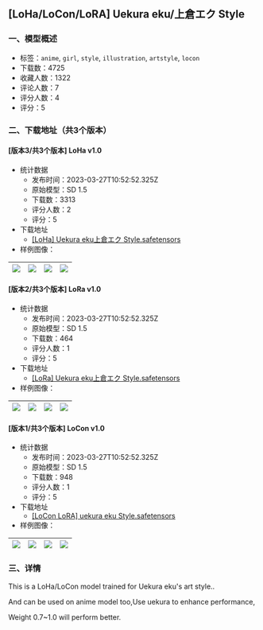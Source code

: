 ## [LoHa/LoCon/LoRA] Uekura eku/上倉エク Style
### 一、模型概述

- 标签：`anime`, `girl`, `style`, `illustration`, `artstyle`, `locon`
- 下载数：4725
- 收藏人数：1322
- 评论人数：7
- 评分人数：4
- 评分：5

### 二、下载地址（共3个版本）

#### [版本3/共3个版本] LoHa v1.0

- 统计数据
  - 发布时间：2023-03-27T10:52:52.325Z
  - 原始模型：SD 1.5
  - 下载数：3313
  - 评分人数：2
  - 评分：5
- 下载地址
  - [[LoHa] Uekura eku上倉エク Style.safetensors](https://civitai.com/api/download/models/29525)
- 样例图像：

| <img src="https://image.civitai.com/xG1nkqKTMzGDvpLrqFT7WA/cc1c7caf-c1ea-44d2-fbb0-b061102cb200/width=450/334008.jpeg" /> | <img src="https://image.civitai.com/xG1nkqKTMzGDvpLrqFT7WA/8969bf40-a493-417e-ca06-5507e5795400/width=450/334007.jpeg" /> | <img src="https://image.civitai.com/xG1nkqKTMzGDvpLrqFT7WA/a4f1e8c7-8621-410d-855c-a63cde95b100/width=450/334006.jpeg" /> | <img src="https://image.civitai.com/xG1nkqKTMzGDvpLrqFT7WA/bc8cfeb8-6fa6-4096-e403-d72adca48200/width=450/334005.jpeg" /> |
| ---- | ---- | ---- | ---- |

#### [版本2/共3个版本] LoRa v1.0

- 统计数据
  - 发布时间：2023-03-27T10:52:52.325Z
  - 原始模型：SD 1.5
  - 下载数：464
  - 评分人数：1
  - 评分：5
- 下载地址
  - [[LoRa] Uekura eku上倉エク Style.safetensors](https://civitai.com/api/download/models/30030)
- 样例图像：

| <img src="https://image.civitai.com/xG1nkqKTMzGDvpLrqFT7WA/c723bca9-196e-4e10-aa49-d58caf0cc700/width=450/340603.jpeg" /> | <img src="https://image.civitai.com/xG1nkqKTMzGDvpLrqFT7WA/5c1dae04-696d-4d61-7582-93e136e24600/width=450/340602.jpeg" /> | <img src="https://image.civitai.com/xG1nkqKTMzGDvpLrqFT7WA/7d98f0bf-4db2-49db-5e9c-9123ca7e9800/width=450/340601.jpeg" /> | <img src="https://image.civitai.com/xG1nkqKTMzGDvpLrqFT7WA/50a325ca-b53f-4f81-eb60-5c6406561b00/width=450/340600.jpeg" /> |
| ---- | ---- | ---- | ---- |

#### [版本1/共3个版本] LoCon v1.0

- 统计数据
  - 发布时间：2023-03-27T10:52:52.325Z
  - 原始模型：SD 1.5
  - 下载数：948
  - 评分人数：1
  - 评分：5
- 下载地址
  - [[LoCon LoRA] uekura eku Style.safetensors](https://civitai.com/api/download/models/20452)
- 样例图像：

| <img src="https://image.civitai.com/xG1nkqKTMzGDvpLrqFT7WA/915ff187-f87f-4468-0081-dd1f91683400/width=450/216602.jpeg" /> | <img src="https://image.civitai.com/xG1nkqKTMzGDvpLrqFT7WA/5a216fed-78aa-4050-8ffd-9c77f88a7a00/width=450/243465.jpeg" /> | <img src="https://image.civitai.com/xG1nkqKTMzGDvpLrqFT7WA/605499df-4a51-4750-68b7-e671f4820800/width=450/216615.jpeg" /> | <img src="https://image.civitai.com/xG1nkqKTMzGDvpLrqFT7WA/99595ce4-276d-4d28-63eb-ab9cd3d5b000/width=450/216614.jpeg" /> |
| ---- | ---- | ---- | ---- |


### 三、详情
<p>This is a LoHa/LoCon model trained for Uekura eku's art style..</p><p>And can be used on anime model too,Use uekura to enhance performance,</p><p>Weight 0.7~1.0 will perform better.</p>